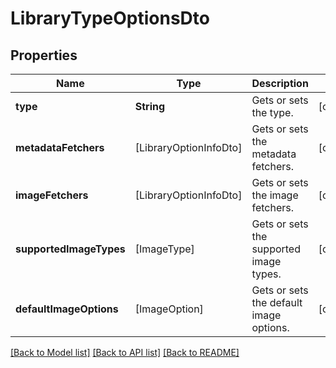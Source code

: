 # LibraryTypeOptionsDto

## Properties
Name | Type | Description | Notes
------------ | ------------- | ------------- | -------------
**type** | **String** | Gets or sets the type. | [optional] 
**metadataFetchers** | [LibraryOptionInfoDto] | Gets or sets the metadata fetchers. | [optional] 
**imageFetchers** | [LibraryOptionInfoDto] | Gets or sets the image fetchers. | [optional] 
**supportedImageTypes** | [ImageType] | Gets or sets the supported image types. | [optional] 
**defaultImageOptions** | [ImageOption] | Gets or sets the default image options. | [optional] 

[[Back to Model list]](../README.md#documentation-for-models) [[Back to API list]](../README.md#documentation-for-api-endpoints) [[Back to README]](../README.md)


